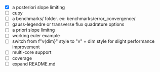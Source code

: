 - [x] a posteriori slope limiting
- [ ] cupy
- [ ] a benchmarks/ folder. ex: benchmarks/error_convergence/
- [ ] gauss-legendre or transverse flux quadrature options
- [ ] a priori slope limitng
- [ ] working euler example
- [ ] switch from f"v{dim}" style to "v" + dim style for slight performance improvement
- [ ] multi-core support
- [ ] coverage
- [ ] expand README.md
